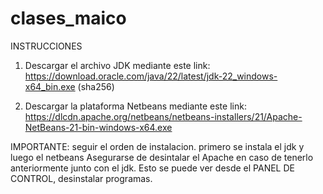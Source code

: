 # clases_maico

INSTRUCCIONES
1. Descargar el archivo JDK mediante este link: https://download.oracle.com/java/22/latest/jdk-22_windows-x64_bin.exe (sha256)

2. Descargar la plataforma Netbeans mediante este link: https://dlcdn.apache.org/netbeans/netbeans-installers/21/Apache-NetBeans-21-bin-windows-x64.exe

IMPORTANTE: seguir el orden de instalacion. primero se instala el jdk y luego el netbeans
Asegurarse de desintalar el Apache en caso de tenerlo anteriormente junto con el jdk.
Esto se puede ver desde el PANEL DE CONTROL, desinstalar programas.